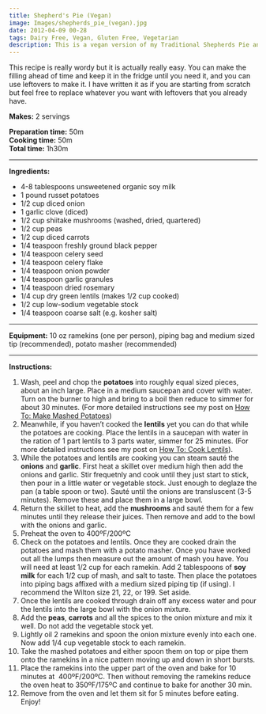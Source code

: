 ```yaml
---
title: Shepherd's Pie (Vegan)
image: Images/shepherds_pie_(vegan).jpg
date: 2012-04-09 00-28
tags: Dairy Free, Vegan, Gluten Free, Vegetarian
description: This is a vegan version of my Traditional Shepherds Pie and in my opinion is even tastier than the original. Green lentils add a subtle peppery flavor to this dish which compliments the earthy shiitake mushrooms that I love.
---
```

This recipe is really wordy but it is actually really easy. You can make the filling ahead of time and keep it in the fridge until you need it, and you can use leftovers to make it. I have written it as if you are starting from scratch but feel free to replace whatever you want with leftovers that you already have. 

**Makes:** 2 servings

**Preparation time:** 50m  
**Cooking time:** 50m  
**Total time:** 1h30m

---

**Ingredients:**

- 4-8  tablespoons unsweetened organic soy milk
- 1 pound russet potatoes
- 1/2 cup diced onion
- 1 garlic clove (diced)
- 1/2  cup shiitake mushrooms (washed, dried, quartered)
- 1/2 cup peas
- 1/2 cup diced carrots
- 1/4 teaspoon freshly ground black pepper
- 1/4 teaspoon celery seed
- 1/4 teaspoon celery flake
- 1/4 teaspoon onion powder
- 1/4 teaspoon garlic granules
- 1/4 teaspoon dried rosemary
- 1/4 cup dry green lentils (makes 1/2 cup cooked)
- 1/2 cup low-sodium vegetable stock
- 1/4 teaspoon coarse salt (e.g. kosher salt)


---

**Equipment:** 10 oz ramekins (one per person), piping bag and medium sized tip (recommended), potato masher (recommended)

---

**Instructions:**

1. Wash, peel and chop the **potatoes** into roughly equal sized pieces, about an inch large. Place in a medium saucepan and cover with water. Turn on the burner to high and bring to a boil then reduce to simmer for about 30 minutes. (For more detailed instructions see my post on [How To: Make Mashed Potatoes](https://wafflehearts.com/howto/how_to_make_mashed_potatoes/))
1. Meanwhile, if you haven’t cooked the **lentils** yet you can do that while the potatoes are cooking. Place the lentils in a saucepan with water in the ration of 1 part lentils to 3 parts water, simmer for 25 minutes. (For more detailed instructions see my post on [How To: Cook Lentils](https://wafflehearts.com/howto/how_to_cook_lentils/)).
1. While the potatoes and lentils are cooking you can steam sauté the **onions** and **garlic**. First heat a skillet over medium high then add the onions and garlic. Stir frequetnly and cook until they just start to stick, then pour in a little water or vegetable stock. Just enough to deglaze the pan (a table spoon or two). Sauté until the onions are transluscent (3-5 minutes). Remove these and place them in a large bowl. 
1. Return the skillet to heat, add the **mushrooms** and sauté them for a few minutes until they release their juices. Then remove and add to the bowl with the onions and garlic. 
1. Preheat the oven to 400ºF/200ºC
1. Check on the potatoes and lentils. Once they are cooked drain the potatoes and mash them with a potato masher. Once you have worked out all the lumps then measure out the amount of mash you have. You will need at least 1/2 cup for each ramekin. Add 2 tablespoons of **soy milk** for each 1/2 cup of mash, and salt to taste. Then place the potatoes into piping bags affixed with a medium sized piping tip (if using). I recommend the Wilton size 21, 22, or 199. Set aside.
1. Once the lentils are cooked through drain off any excess water and pour the lentils into the large bowl with the onion mixture.
1. Add the **peas**, **carrots** and all the spices to the onion mixture and mix it well. Do not add the vegetable stock yet.
1. Lightly oil 2 ramekins and spoon the onion mixture evenly into each one. Now add 1/4 cup vegetable stock to each ramekin.
1. Take the mashed potatoes and either spoon them on top or pipe them onto the ramekins in a nice pattern moving up and down in short bursts. 
1. Place the ramekins into the upper part of the oven and bake for 10 minutes at  400ºF/200ºC. Then without removing the ramekins reduce the oven heat to 350ºF/175ºC and continue to bake for another 30 min. 
1. Remove from the oven and let them sit for 5 minutes before eating. Enjoy!

